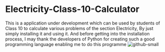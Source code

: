# Electricity-Class-10-Calculator
This is a application under development which can be used by students of Class 10 to calculate various problems of the section Electricity, By just simply installing it and using it. And before getting into the installation process, I may thank the developers of Python for creating such a good programming language enabling me to do this programme 
![github-small](https://www.python.org/static/opengraph-icon-200x200.png)











